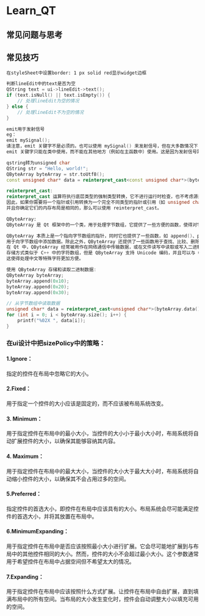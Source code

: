 # Learn_QT
## 常见问题与思考

## 常见技巧
```
在styleSheet中设置border: 1 px solid red显示widget边框
```
```cpp
判断lineEdit中的text是否为空
QString text = ui->lineEdit->text();
if (text.isNull() || text.isEmpty()) {
    // 处理lineEdit为空的情况
} else {
    // 处理lineEdit不为空的情况
}
```
```cpp
emit用于发射信号
eg：
emit mySignal();
请注意，emit 关键字不是必须的。也可以使用 mySignal() 来发射信号，但在大多数情况下，建议使用 emit 关键字，以便更清晰地表达代码意图。
emit 关键字只能在类中使用，而不能在其他地方（例如在主函数中）使用。这是因为发射信号需要访问类的内部状态和成员函数。
```
```cpp
qstring转为unsigned char
QString str = "Hello, world!";
QByteArray byteArray = str.toUtf8();
const unsigned char* data = reinterpret_cast<const unsigned char*>(byteArray.data());
```
```cpp
reinterpret_cast:
reinterpret_cast 运算符执行底层类型的强制类型转换，它不进行运行时检查，也不考虑源类型和目标类型之间的继承关系。
因此，如果你需要将一个指针或引用转换为一个完全不同类型的指针或引用（如 unsigned char* 转换为 QString*），
并且你确定它们的内存布局是相同的，那么可以使用 reinterpret_cast。
```
```cpp
QByteArray:
QByteArray 是 Qt 框架中的一个类，用于处理字节数组，它提供了一些方便的函数，使得对字节数组的操作更加简单。

QByteArray 本质上是一个指向字节数组的指针，同时它也提供了一些函数，如 append()、prepend()、insert() 等，
用于向字节数组中添加数据。除此之外，QByteArray 还提供了一些函数用于查找、比较、删除和截取字节数组。
在 Qt 中，QByteArray 经常被用作在网络通信中传输数据，或在文件读写中读取或写入二进制数据。QByteArray 的数据
存储方式类似于 C++ 中的字符数组，但是 QByteArray 支持 Unicode 编码，并且可以与 QString 类型进行相互转换，
这使得处理中文等特殊字符更加方便。

使用 QByteArray 存储和读取二进制数据:
QByteArray byteArray;
byteArray.append(0x10);
byteArray.append(0x20);
byteArray.append(0x30);

// 从字节数组中读取数据
unsigned char* data = reinterpret_cast<unsigned char*>(byteArray.data());
for (int i = 0; i < byteArray.size(); i++) {
    printf("%02X ", data[i]);
}

```
### 在ui设计中把sizePolicy中的策略：
#### 1.Ignore：
指定的控件在布局中忽略它的大小。
#### 2.Fixed：
用于指定一个控件的大小应该是固定的，而不应该被布局系统改变。
#### 3. Minimum：
用于指定控件在布局中的最小大小，当控件的大小小于最小大小时，布局系统将自动扩展控件的大小，以确保其能够容纳其内容。
#### 4. Maximum：
用于指定控件在布局中的最大大小，当控件的大小大于最大大小时，布局系统将自动缩小控件的大小，以确保其不会占用过多的空间。
#### 5.Preferred：
指定控件的首选大小，即控件在布局中应该具有的大小。布局系统会尽可能满足控件的首选大小，并将其放置在布局中。
#### 6.MinimumExpanding：
用于指定控件在布局中是否应该按照最小大小进行扩展。它会尽可能地扩展到与布局中的其他控件相同的大小。然而，控件的大小不会超过最小大小。这个参数通常用于希望控件在布局中占据空间但不希望太大的情况。
#### 7.Expanding：
用于指定控件在布局中应该按照什么方式扩展。让控件在布局中自由扩展，直到填满布局中的所有空间。当布局的大小发生变化时，控件会自动调整大小以填充可用的空间。
